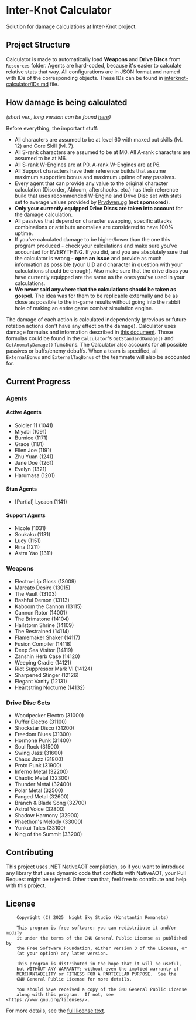 ﻿# Inter-Knot Calculator
Solution for damage calculations at Inter-Knot project.

## Project Structure
Calculator is made to automatically load **Weapons** and **Drive Discs** from `Resources` folder.
Agents are hard-coded, because it's easier to calculate relative stats that way.
All configurations are in JSON format and named with IDs of the corresponding objects. These IDs can be found in
[interknot-calculator/IDs.md](IDs.md) file.

## How damage is being calculated
*(short ver., long version can be found [here](https://github.com/Night-Sky-Studio/interknot-calculator/wiki/Damage-Calculation))*

Before everything, the important stuff:
- All characters are assumed to be at level 60 with maxed out skills (lvl. 12) and Core Skill (lvl. 7).
- All S-rank characters are assumed to be at M0. All A-rank characters are assumed to be at M6.
- All S-rank W-Engines are at P0, A-rank W-Engines are at P6.
- All Support characters have their reference builds that assume maximum supportive bonus and maximum uptime
of any passives.
- Every agent that can provide any value to the original character calculation (Disorder, Abloom, aftershocks, etc.)
has their reference build that uses recommended W-Engine and Drive Disc set with stats set to average values
provided by [Prydwen.gg](https://www.prydwen.gg/zenless) (**not sponsored**).
- **Only your currently equipped Drive Discs are taken into account** for the damage calculation.
- All passives that depend on character swapping, specific attacks combinations or attribute anomalies are
considered to have 100% uptime.
- If you've calculated damage to be higher/lower than the one this program produced - check your calculations and
make sure you've accounted for EVERYTHING. If you did, and you are absolutely sure that the calculator is wrong -
**open an issue** and provide as much information as possible (your UID and character in question with your calculations 
should be enough). Also make sure that the drive discs you have currently equipped are the same as the ones
you've used in your calculations.
- **We never said anywhere that the calculations should be taken as gospel.** The idea was for them to be replicable 
externally and be as close as possible to the in-game results without going into the rabbit hole of making an entire
game combat simulation engine.

The damage of each action is calculated independently (previous or future rotation actions don't
have any effect on the damage). Calculator uses damage formulas and information described in
[this document](https://docs.google.com/document/d/e/2PACX-1vSo82Ac3HqdI_G5_BoAqYJToK6LX4FGLPJxjPZEbhMQ-wSyFyxDFl1dr8i5czcCLJmYwxWfsXkCXN6v/pub).
Those formulas could be found in the `Calculator`'s `GetStandardDamage()` and `GetAnomalyDamage()` functions.
The Calculator also accounts for all possible passives or buffs/enemy debuffs. When a team is specified, all 
`ExternalBonus` and `ExternalTagBonus` of the teammate will also be accounted for.

## Current Progress
### Agents
#### Active Agents
- Soldier 11 (1041)
- Miyabi (1091)
- Burnice (1171)
- Grace (1181)
- Ellen Joe (1191)
- Zhu Yuan (1241)
- Jane Doe (1261)
- Evelyn (1321)
- Harumasa (1201)

#### Stun Agents
- [Partial] Lycaon (1141)

#### Support Agents
- Nicole (1031)
- Soukaku (1131)
- Lucy (1151)
- Rina (1211)
- Astra Yao (1311)

### Weapons
- Electro-Lip Gloss (13009)
- Marcato Desire (13015)
- The Vault (13103)
- Bashful Demon (13113)
- Kaboom the Cannon (13115)
- Cannon Rotor (14001)
- The Brimstone (14104)
- Hailstorm Shrine (14109)
- The Restrained (14114)
- Flamemaker Shaker (14117)
- Fusion Compiler (14118)
- Deep Sea Visitor (14119)
- Zanshin Herb Case (14120)
- Weeping Cradle (14121)
- Riot Suppressor Mark VI (14124)
- Sharpened Stinger (12126)
- Elegant Vanity (12131)
- Heartstring Nocturne (14132)

### Drive Disc Sets
- Woodpecker Electro (31000)
- Puffer Electro (31100)
- Shockstar Disco (31200)
- Freedom Blues (31300)
- Hormone Punk (31400)
- Soul Rock (31500)
- Swing Jazz (31600)
- Chaos Jazz (31800)
- Proto Punk (31900)
- Inferno Metal (32200)
- Chaotic Metal (32300)
- Thunder Metal (32400)
- Polar Metal (32500)
- Fanged Metal (32600)
- Branch & Blade Song (32700)
- Astral Voice (32800)
- Shadow Harmony (32900)
- Phaethon's Melody (33000)
- Yunkui Tales (33100)
- King of the Summit (33200)

## Contributing
This project uses .NET NativeAOT compilation, so if you want to introduce any library that uses dynamic code that
conflicts with NativeAOT, your Pull Request might be rejected. Other than that, feel free to contribute and help 
with this project.

## License
```
    Copyright (C) 2025  Night Sky Studio (Konstantin Romanets)

    This program is free software: you can redistribute it and/or modify
    it under the terms of the GNU General Public License as published by
    the Free Software Foundation, either version 3 of the License, or
    (at your option) any later version.

    This program is distributed in the hope that it will be useful,
    but WITHOUT ANY WARRANTY; without even the implied warranty of
    MERCHANTABILITY or FITNESS FOR A PARTICULAR PURPOSE.  See the
    GNU General Public License for more details.

    You should have received a copy of the GNU General Public License
    along with this program.  If not, see <https://www.gnu.org/licenses/>.
```
For more details, see the [full license text](https://www.gnu.org/licenses/gpl-3.0.txt).